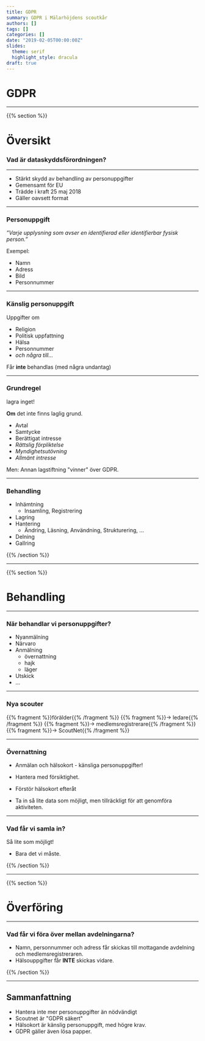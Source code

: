 ```yaml
---
title: GDPR
summary: GDPR i Mälarhöjdens scoutkår
authors: []
tags: []
categories: []
date: "2019-02-05T00:00:00Z"
slides:
  theme: serif
  highlight_style: dracula
draft: true
---
```


# GDPR

---

{{% section %}}

# Översikt

### Vad är dataskyddsförordningen?

---

- Stärkt skydd av behandling av personuppgifter
- Gemensamt för EU
- Trädde i kraft 25 maj 2018
- Gäller oavsett format

---

### Personuppgift

_”Varje upplysning som avser en identifierad eller identifierbar fysisk person.”_

Exempel:

- Namn
- Adress
- Bild
- Personnummer

---

### Känslig personuppgift

Uppgifter om

- Religion
- Politisk uppfattning
- Hälsa
- Personnummer
- _och några till..._

Får **inte** behandlas (med några undantag)

---

### Grundregel

lagra inget!

**Om** det inte finns laglig grund.

- Avtal
- Samtycke
- Berättigat intresse
- _Rättslig förpliktelse_
- _Myndighetsutövning_
- _Allmänt intresse_

Men: Annan lagstiftning "vinner" över GDPR.

---

### Behandling

- Inhämtning
  - Insamling, Registrering
- Lagring
- Hantering
  - Ändring, Läsning, Användning, Strukturering, ...
- Delning
- Gallring

{{% /section %}}

---

{{% section %}}

# Behandling

---

### När behandlar vi personuppgifter?

- Nyanmälning
- Närvaro
- Anmälning
  - övernattning
  - hajk
  - läger
- Utskick
- ...

---

### Nya scouter

{{% fragment %}}förälder{{% /fragment %}}
{{% fragment %}}-> ledare{{% /fragment %}}
{{% fragment %}}-> medlemsregistrerare{{% /fragment %}}
{{% fragment %}}-> ScoutNet{{% /fragment %}}

---

### Övernattning

- Anmälan och hälsokort - känsliga personuppgifter!
- Hantera med försiktighet.

- Förstör hälsokort efteråt
- Ta in så lite data som möjligt, men tillräckligt för att genomföra aktiviteten.

---

### Vad får vi samla in?

Så lite som möjligt!

- Bara det vi måste.

{{% /section %}}

---

{{% section %}}

# Överföring

---

### Vad får vi föra över mellan avdelningarna?

- Namn, personnummer och adress får skickas till mottagande avdelning och medlemsregistreraren.
- Hälsouppgifter får **INTE** skickas vidare.

{{% /section %}}

---

## Sammanfattning

- Hantera inte mer personuppgifter än nödvändigt
- Scoutnet är "GDPR säkert"
- Hälsokort är känslig personuppgift, med högre krav.
- GDPR gäller även lösa papper.
